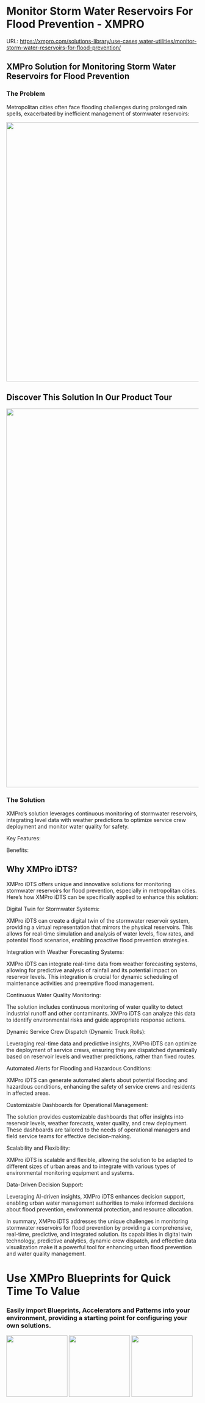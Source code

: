 # Monitor Storm Water Reservoirs For Flood Prevention - XMPRO

URL: https://xmpro.com/solutions-library/use-cases,water-utilities/monitor-storm-water-reservoirs-for-flood-prevention/

## XMPro Solution for Monitoring Storm Water Reservoirs for Flood Prevention

### The Problem

Metropolitan cities often face flooding challenges during prolonged rain spells, exacerbated by inefficient management of stormwater reservoirs:

<img src="https://xmpro.com/wp-content/uploads/2020/04/9.jpg" width="1020" height="680">



## Discover This Solution In Our Product Tour

<img src="https://xmpro.com/wp-content/uploads/2022/08/Dici-Water-Utilities-Screenshot.png" width="1920" height="993">

### The Solution

XMPro’s solution leverages continuous monitoring of stormwater reservoirs, integrating level data with weather predictions to optimize service crew deployment and monitor water quality for safety.

Key Features:

Benefits:

## Why XMPro iDTS?



XMPro iDTS offers unique and innovative solutions for monitoring stormwater reservoirs for flood prevention, especially in metropolitan cities. Here’s how XMPro iDTS can be specifically applied to enhance this solution:

Digital Twin for Stormwater Systems:

XMPro iDTS can create a digital twin of the stormwater reservoir system, providing a virtual representation that mirrors the physical reservoirs. This allows for real-time simulation and analysis of water levels, flow rates, and potential flood scenarios, enabling proactive flood prevention strategies.

Integration with Weather Forecasting Systems:

XMPro iDTS can integrate real-time data from weather forecasting systems, allowing for predictive analysis of rainfall and its potential impact on reservoir levels. This integration is crucial for dynamic scheduling of maintenance activities and preemptive flood management.

Continuous Water Quality Monitoring:

The solution includes continuous monitoring of water quality to detect industrial runoff and other contaminants. XMPro iDTS can analyze this data to identify environmental risks and guide appropriate response actions.

Dynamic Service Crew Dispatch (Dynamic Truck Rolls):

Leveraging real-time data and predictive insights, XMPro iDTS can optimize the deployment of service crews, ensuring they are dispatched dynamically based on reservoir levels and weather predictions, rather than fixed routes.

Automated Alerts for Flooding and Hazardous Conditions:

XMPro iDTS can generate automated alerts about potential flooding and hazardous conditions, enhancing the safety of service crews and residents in affected areas.

Customizable Dashboards for Operational Management:

The solution provides customizable dashboards that offer insights into reservoir levels, weather forecasts, water quality, and crew deployment. These dashboards are tailored to the needs of operational managers and field service teams for effective decision-making.

Scalability and Flexibility:

XMPro iDTS is scalable and flexible, allowing the solution to be adapted to different sizes of urban areas and to integrate with various types of environmental monitoring equipment and systems.

Data-Driven Decision Support:

Leveraging AI-driven insights, XMPro iDTS enhances decision support, enabling urban water management authorities to make informed decisions about flood prevention, environmental protection, and resource allocation.

In summary, XMPro iDTS addresses the unique challenges in monitoring stormwater reservoirs for flood prevention by providing a comprehensive, real-time, predictive, and integrated solution. Its capabilities in digital twin technology, predictive analytics, dynamic crew dispatch, and effective data visualization make it a powerful tool for enhancing urban flood prevention and water quality management.

# Use XMPro Blueprints for Quick Time To Value​

### Easily import Blueprints, Accelerators and Patterns into your environment, providing a starting point for configuring your own solutions.

<img src="https://xmpro.com/wp-content/uploads/2023/10/BPA-Icons_Blueprints_Light_withBG@2x.png" width="160" height="161">

<img src="https://xmpro.com/wp-content/uploads/2023/10/BPA-Icons_Accelerators_Light_withBG@2x.png" width="160" height="161">

<img src="https://xmpro.com/wp-content/uploads/2023/10/BPA-Icons_Patterns_Light_withBG@2x.png" width="160" height="161">

